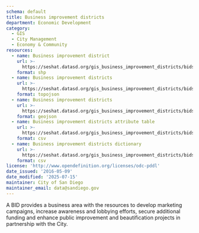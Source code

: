 ```yaml
---
schema: default
title: Business improvement districts
department: Economic Development
category:
  - GIS
  - City Management
  - Economy & Community
resources:
  - name: Business improvement district
    url: >-
      https://seshat.datasd.org/gis_business_improvement_districts/bids_datasd.zip
    format: shp
  - name: Business improvement districts
    url: >-
      https://seshat.datasd.org/gis_business_improvement_districts/bids_datasd.topo.json
    format: topojson
  - name: Business improvement districts
    url: >-
      https://seshat.datasd.org/gis_business_improvement_districts/bids_datasd.geojson
    format: geojson
  - name: Business improvement districts attribute table
    url: >-
      https://seshat.datasd.org/gis_business_improvement_districts/bids_datasd.csv
    format: csv
  - name: Business improvement districts dictionary
    url: >-
      https://seshat.datasd.org/gis_business_improvement_districts/bids_dictionary_datasd.csv
    format: csv
license: 'http://www.opendefinition.org/licenses/odc-pddl'
date_issued: '2016-05-09'
date_modified: '2025-07-15'
maintainer: City of San Diego
maintainer_email: data@sandiego.gov
---
```

A BID provides a business area with the resources to develop marketing campaigns, increase awareness and lobbying efforts, secure additional funding and enhance public improvement and beautification projects in partnership with the City.

